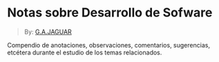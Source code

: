  # Notas sobre Desarrollo de Sofware

 > By: [G.A.JAGUAR](https://github.com/gajaguar)

 Compendio de anotaciones, observaciones, comentarios, sugerencias, etcétera
 durante el estudio de los temas relacionados.
